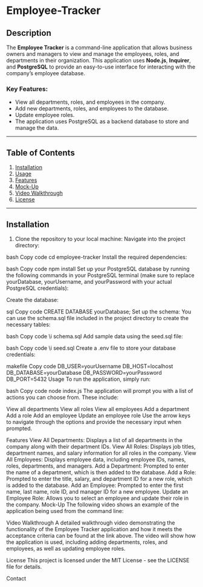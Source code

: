 # Employee-Tracker

## Description

The **Employee Tracker** is a command-line application that allows business owners and managers to view and manage the employees, roles, and departments in their organization. This application uses **Node.js**, **Inquirer**, and **PostgreSQL** to provide an easy-to-use interface for interacting with the company’s employee database.

### Key Features:
- View all departments, roles, and employees in the company.
- Add new departments, roles, and employees to the database.
- Update employee roles.
- The application uses PostgreSQL as a backend database to store and manage the data.

---

## Table of Contents

1. [Installation](#installation)
2. [Usage](#usage)
3. [Features](#features)
4. [Mock-Up](#mock-up)
5. [Video Walkthrough](#video-walkthrough)
6. [License](#license)

---

## Installation

1. Clone the repository to your local machine:
Navigate into the project directory:

bash
Copy code
cd employee-tracker
Install the required dependencies:

bash
Copy code
npm install
Set up your PostgreSQL database by running the following commands in your PostgreSQL terminal (make sure to replace yourDatabase, yourUsername, and yourPassword with your actual PostgreSQL credentials):

Create the database:

sql
Copy code
CREATE DATABASE yourDatabase;
Set up the schema: You can use the schema.sql file included in the project directory to create the necessary tables:

bash
Copy code
\i schema.sql
Add sample data using the seed.sql file:

bash
Copy code
\i seed.sql
Create a .env file to store your database credentials:

makefile
Copy code
DB_USER=yourUsername
DB_HOST=localhost
DB_DATABASE=yourDatabase
DB_PASSWORD=yourPassword
DB_PORT=5432
Usage
To run the application, simply run:

bash
Copy code
node index.js
The application will prompt you with a list of actions you can choose from. These include:

View all departments
View all roles
View all employees
Add a department
Add a role
Add an employee
Update an employee role
Use the arrow keys to navigate through the options and provide the necessary input when prompted.

Features
View All Departments:
Displays a list of all departments in the company along with their department IDs.
View All Roles:
Displays job titles, department names, and salary information for all roles in the company.
View All Employees:
Displays employee data, including employee IDs, names, roles, departments, and managers.
Add a Department:
Prompted to enter the name of a department, which is then added to the database.
Add a Role:
Prompted to enter the title, salary, and department ID for a new role, which is added to the database.
Add an Employee:
Prompted to enter the first name, last name, role ID, and manager ID for a new employee.
Update an Employee Role:
Allows you to select an employee and update their role in the company.
Mock-Up
The following video shows an example of the application being used from the command line:


Video Walkthrough
A detailed walkthrough video demonstrating the functionality of the Employee Tracker application and how it meets the acceptance criteria can be found at the link above. The video will show how the application is used, including adding departments, roles, and employees, as well as updating employee roles.

License
This project is licensed under the MIT License - see the LICENSE file for details.

Contact

